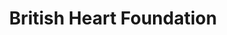 ---
title: "British Heart Foundation"
url: /croydon/british-heart-foundation/
shop: Gebrauchtwaren
---